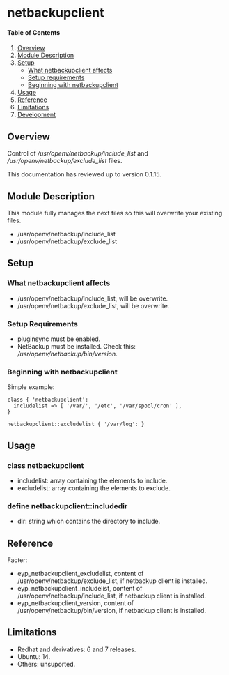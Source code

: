 # netbackupclient

#### Table of Contents

1. [Overview](#overview)
2. [Module Description](#module-description)
3. [Setup](#setup)
    * [What netbackupclient affects](#what-netbackupclient-affects)
    * [Setup requirements](#setup-requirements)
    * [Beginning with netbackupclient](#beginning-with-netbackupclient)
4. [Usage](#usage)
5. [Reference](#reference)
5. [Limitations](#limitations)
6. [Development](#development)

## Overview
Control of <i>/usr/openv/netbackup/include_list</i> and <i>/usr/openv/netbackup/exclude_list</i> files.

This documentation has reviewed up to version 0.1.15.

## Module Description
This module fully manages the next files so this will overwrite your
existing files.
- /usr/openv/netbackup/include_list
- /usr/openv/netbackup/exclude_list

## Setup

### What netbackupclient affects
- /usr/openv/netbackup/include_list, will be overwrite.
- /usr/openv/netbackup/exclude_list, will be overwrite.

### Setup Requirements
* pluginsync must be enabled.
* NetBackup must be installed. Check this: <i>/usr/openv/netbackup/bin/version</i>.

### Beginning with netbackupclient
Simple example:
```puppet
class { 'netbackupclient':
  includelist => [ '/var/', '/etc', '/var/spool/cron' ],
}

netbackupclient::excludelist { '/var/log': }
```

## Usage

### class netbackupclient
* includelist: array containing the elements to include.
* excludelist: array containing the elements to exclude.

### define netbackupclient::includedir
* dir: string which contains the directory to include.

## Reference
Facter:
* eyp_netbackupclient_excludelist, content of /usr/openv/netbackup/exclude_list, if netbackup client is installed.
* eyp_netbackupclient_includelist, content of /usr/openv/netbackup/include_list, if netbackup client is installed.
* eyp_netbackupclient_version, content of /usr/openv/netbackup/bin/version, if netbackup client is installed.

## Limitations
* Redhat and derivatives: 6 and 7 releases.
* Ubuntu: 14.
* Others: unsuported.
